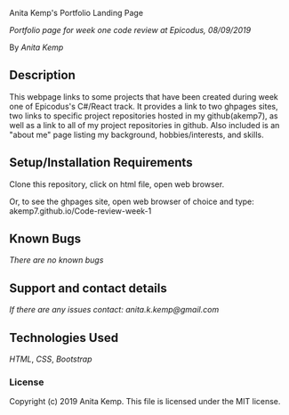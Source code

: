 Anita Kemp's Portfolio Landing Page

 _Portfolio page for week one code review at Epicodus, 08/09/2019_

 By _Anita Kemp_

## Description

This webpage links to some projects that have been created during week one of Epicodus's C#/React track. It provides a link to two ghpages sites, two links to specific project repositories hosted in my github(akemp7), as well as a link to all of my project repositories in github. Also included is an "about me" page listing my background, hobbies/interests, and skills.

## Setup/Installation Requirements

Clone this repository, click on html file, open web browser.

Or, to see the ghpages site, open web browser of choice and type: akemp7.github.io/Code-review-week-1



## Known Bugs

_There are no known bugs_

## Support and contact details

_If there are any issues contact: anita.k.kemp@gmail.com_

## Technologies Used

_HTML_,
_CSS_,
_Bootstrap_

### License

Copyright (c) 2019 Anita Kemp.
This file is licensed under the MIT license.
